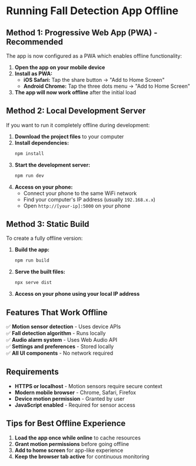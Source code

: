 # Running Fall Detection App Offline

## Method 1: Progressive Web App (PWA) - Recommended

The app is now configured as a PWA which enables offline functionality:

1. **Open the app on your mobile device**
2. **Install as PWA:**
   - **iOS Safari:** Tap the share button → "Add to Home Screen"
   - **Android Chrome:** Tap the three dots menu → "Add to Home Screen"
3. **The app will now work offline** after the initial load

## Method 2: Local Development Server

If you want to run it completely offline during development:

1. **Download the project files** to your computer
2. **Install dependencies:**
   ```bash
   npm install
   ```
3. **Start the development server:**
   ```bash
   npm run dev
   ```
4. **Access on your phone:**
   - Connect your phone to the same WiFi network
   - Find your computer's IP address (usually `192.168.x.x`)
   - Open `http://[your-ip]:5000` on your phone

## Method 3: Static Build

To create a fully offline version:

1. **Build the app:**
   ```bash
   npm run build
   ```
2. **Serve the built files:**
   ```bash
   npx serve dist
   ```
3. **Access on your phone using your local IP address**

## Features That Work Offline

✅ **Motion sensor detection** - Uses device APIs  
✅ **Fall detection algorithm** - Runs locally  
✅ **Audio alarm system** - Uses Web Audio API  
✅ **Settings and preferences** - Stored locally  
✅ **All UI components** - No network required  

## Requirements

- **HTTPS or localhost** - Motion sensors require secure context
- **Modern mobile browser** - Chrome, Safari, Firefox
- **Device motion permission** - Granted by user
- **JavaScript enabled** - Required for sensor access

## Tips for Best Offline Experience

1. **Load the app once while online** to cache resources
2. **Grant motion permissions** before going offline
3. **Add to home screen** for app-like experience
4. **Keep the browser tab active** for continuous monitoring